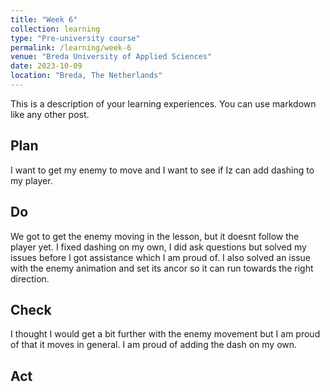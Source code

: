 ```yaml
---
title: "Week 6"
collection: learning
type: "Pre-university course"
permalink: /learning/week-6
venue: "Breda University of Applied Sciences"
date: 2023-10-09
location: "Breda, The Netherlands"
---
```


This is a description of your learning experiences. You can use markdown like any other post.

## Plan

I want to get my enemy to move and I want to see if Iz can add dashing to my player.

## Do

We got to get the enemy moving in the lesson, but it doesnt follow the player yet. I fixed dashing on my own, I did ask questions but solved my issues before I got assistance which I am proud of. I also solved an issue with the enemy animation and set its ancor so it can run towards the right direction.

## Check

I thought I would get a bit further with the enemy movement but I am proud of that it moves in general. I am proud of adding the dash on my own.

## Act

<!---
Note: Fill this in at the end of the week.

What action points can you identify from this week? What would you like to improve? What would you like to continue to strengthen?

If your planned time estimates were not accurate, what would you do to improve them?
-->